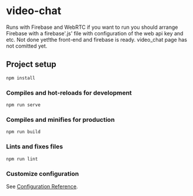 # video-chat
Runs with Firebase and WebRTC if you want to run you should arrange Firebase with a firebase'.js' file with configuration of the web api key and etc.
Not done yet!the front-end and firebase is ready. video_chat page has not comitted yet.


## Project setup
```
npm install
```

### Compiles and hot-reloads for development
```
npm run serve
```

### Compiles and minifies for production
```
npm run build
```

### Lints and fixes files
```
npm run lint
```

### Customize configuration
See [Configuration Reference](https://cli.vuejs.org/config/).

